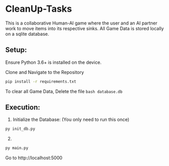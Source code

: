 # CleanUp-Tasks

This is a collaborative Human-AI game where the user and an AI partner work to move items into its respective sinks. 
All Game Data is stored locally on a sqlite database. 


## Setup:

Ensure Python 3.6+ is installed on the device. 

Clone and Navigate to the Repository

```bash
pip install -r requirements.txt
```

To clear all Game Data, Delete the file ```bash database.db```



## Execution: 
1. Initialize the Database: (You only need to run this once)
```bash 
py init_db.py
```
 

2. 
```bash 
py main.py
```

Go to http://localhost:5000
